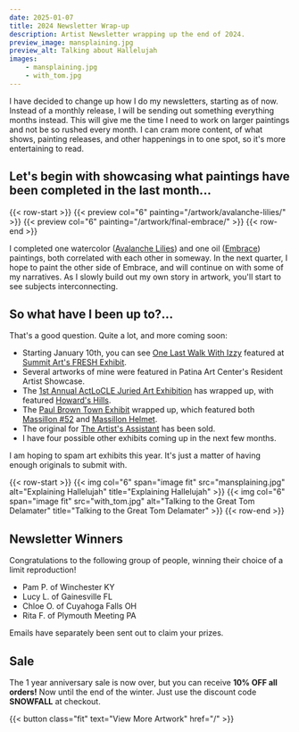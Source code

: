 ```yaml
---
date: 2025-01-07
title: 2024 Newsletter Wrap-up
description: Artist Newsletter wrapping up the end of 2024.
preview_image: mansplaining.jpg
preview_alt: Talking about Hallelujah
images:
    - mansplaining.jpg
    - with_tom.jpg
---
```


I have decided to change up how I do my newsletters, starting as of now. Instead of a monthly release, I will be sending out something everything months instead. This will give me the time I need to work on larger paintings and not be so rushed every month. I can cram more content, of what shows, painting releases, and other happenings in to one spot, so it's more entertaining to read.

<!--more-->

## Let's begin with showcasing what paintings have been completed in the last month... ##

{{< row-start >}}
    {{< preview col="6" painting="/artwork/avalanche-lilies/" >}}
    {{< preview col="6" painting="/artwork/final-embrace/" >}}
{{< row-end >}}

I completed one watercolor ([Avalanche Lilies](/artwork/avalanche-lilies)) and one oil ([Embrace](/artwork/embrace)) paintings, both correlated with each other in someway. In the next quarter, I hope to paint the other side of Embrace, and will continue on with some of my narratives. As I slowly build out my own story in artwork, you'll start to see subjects interconnecting.

## So what have I been up to?... ##

That's a good question. Quite a lot, and more coming soon:

  * Starting January 10th, you can see [One Last Walk With Izzy](/artwork/one-last-walk-with-izzy) featured at [Summit Art's FRESH Exhibit](https://www.facebook.com/events/1760040301514562).
  * Several artworks of mine were featured in Patina Art Center's Resident Artist Showcase.
  * The [1st Annual ActLoCLE Juried Art Exhibition](https://www.actlocle.org/firstexhibition/) has wrapped up, with featured [Howard's Hills](/artwork/howards-hills).
  * The [Paul Brown Town Exhibit](https://paulbrownmuseum.org) wrapped up, which featured both [Massillon #52](/artwork/massillon-52) and [Massillon Helmet](/artwork/massillon-helmet).
  * The original for [The Artist's Assistant](/artwork/the-artists-assistant/) has been sold.
  * I have four possible other exhibits coming up in the next few months.

I am hoping to spam art exhibits this year. It's just a matter of having enough originals to submit with.

{{< row-start >}}
    {{< img col="6" span="image fit" src="mansplaining.jpg" alt="Explaining Hallelujah" title="Explaining Hallelujah" >}}
    {{< img col="6" span="image fit" src="with_tom.jpg" alt="Talking to the Great Tom Delamater" title="Talking to the Great Tom Delamater" >}}
{{< row-end >}}

## Newsletter Winners ##

Congratulations to the following group of people, winning their choice of a limit reproduction!

  * Pam P. of Winchester KY
  * Lucy L. of Gainesville FL
  * Chloe O. of Cuyahoga Falls OH
  * Rita F. of Plymouth Meeting PA

Emails have separately been sent out to claim your prizes.

## Sale ##

The 1 year anniversary sale is now over, but you can receive **10% OFF all orders!** Now until the end of the winter. Just use the discount code **SNOWFALL** at checkout.

{{< button class="fit" text="View More Artwork" href="/" >}}